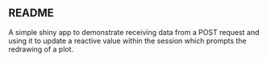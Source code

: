 ## README

A simple shiny app to demonstrate receiving data from a POST request and using it to update a reactive value within 
the session which prompts the redrawing of a plot.

